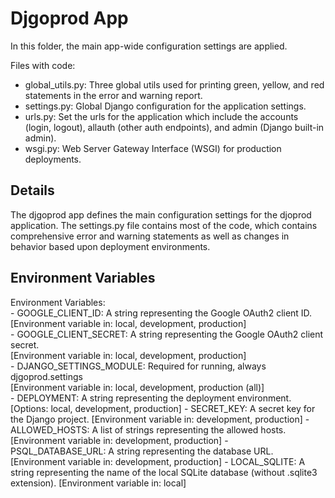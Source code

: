# Djgoprod App

In this folder, the main app-wide configuration settings are applied.

Files with code:
- global_utils.py: Three global utils used for printing green, yellow, and red statements in the error and warning report.
- settings.py: Global Django configuration for the application settings.
- urls.py: Set the urls for the application which include the accounts (login, logout), allauth (other auth endpoints), and admin (Django built-in admin).
- wsgi.py: Web Server Gateway Interface (WSGI) for production deployments.

## Details

The djgoprod app defines the main configuration settings for the djoprod application. The settings.py file contains most of the code, which contains comprehensive error and warning statements as well as changes in behavior based upon deployment environments.

## Environment Variables

Environment Variables:  
    - GOOGLE_CLIENT_ID: A string representing the Google OAuth2 client ID.  
        [Environment variable in: local, development, production]  
    - GOOGLE_CLIENT_SECRET: A string representing the Google OAuth2 client secret.  
        [Environment variable in: local, development, production]  
    - DJANGO_SETTINGS_MODULE: Required for running, always djgoprod.settings  
        [Environment variable in: local, development, production (all)]  
    - DEPLOYMENT: A string representing the deployment environment.
        [Options: local, development, production]
    - SECRET_KEY: A secret key for the Django project.
        [Environment variable in: development, production]
    - ALLOWED_HOSTS: A list of strings representing the allowed hosts.
        [Environment variable in: development, production]
    - PSQL_DATABASE_URL: A string representing the database URL.
        [Environment variable in: development, production]
    - LOCAL_SQLITE: A string representing the name of the local SQLite database (without .sqlite3 extension).
        [Environment variable in: local]